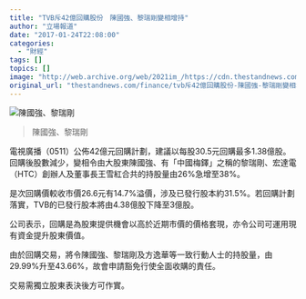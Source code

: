 ```yaml
---
title: "TVB斥42億回購股份　陳國強、黎瑞剛變相增持"
author: "立場報道"
date: "2017-01-24T22:08:00"
categories:
  - "財經"
tags: []
topics: []
image: "http://web.archive.org/web/2021im_/https://cdn.thestandnews.com/media/photos/cache/TVB-01_1jqTM_1200x0.png"
original_url: "thestandnews.com/finance/tvb斥42億回購股份-陳國強-黎瑞剛變相增持"
---
```

![陳國強、黎瑞剛](http://web.archive.org/web/2021im_/https://cdn.thestandnews.com/media/photos/cache/TVB-01_1jqTM_1200x0.png)

> 陳國強、黎瑞剛

電視廣播（0511）公佈42億元回購計劃，建議以每股30.5元回購最多1.38億股。回購後股數減少，變相令由大股東陳國強、有「中國梅鐸」之稱的黎瑞剛、宏達電（HTC）創辦人及董事長王雪紅合共的持股量由26%急增至38%。

是次回購價較收市價26.6元有14.7%溢價，涉及已發行股本約31.5%。若回購計劃落實，TVB的已發行股本將由4.38億股下降至3億股。

公司表示，回購是為股東提供機會以高於近期市價的價格套現，亦令公司可運用現有資金提升股東價值。

由於回購交易，將令陳國強、黎瑞剛及方逸華等一致行動人士的持股量，由29.99%升至43.66%，故會申請豁免行使全面收購的責任。

交易需獨立股東表決後方可作實。